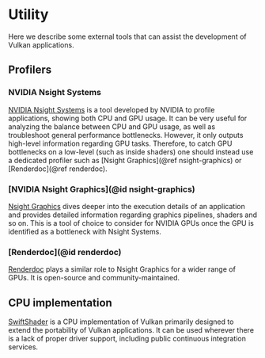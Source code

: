 # Utility

Here we describe some external tools that can assist the development of Vulkan applications.

## Profilers

### NVIDIA Nsight Systems

[NVIDIA Nsight Systems](https://developer.nvidia.com/nsight-systems) is a tool developed by NVIDIA to profile applications, showing both CPU and GPU usage. It can be very useful for analyzing the balance between CPU and GPU usage, as well as troubleshoot general performance bottlenecks. However, it only outputs high-level information regarding GPU tasks. Therefore, to catch GPU bottlenecks on a low-level (such as inside shaders) one should instead use a dedicated profiler such as [Nsight Graphics](@ref nsight-graphics) or [Renderdoc](@ref renderdoc).

### [NVIDIA Nsight Graphics](@id nsight-graphics)

[Nsight Graphics](https://developer.nvidia.com/nsight-graphics) dives deeper into the execution details of an application and provides detailed information regarding graphics pipelines, shaders and so on. This is a tool of choice to consider for NVIDIA GPUs once the GPU is identified as a bottleneck with Nsight Systems.

### [Renderdoc](@id renderdoc)

[Renderdoc](https://renderdoc.org/) plays a similar role to Nsight Graphics for a wider range of GPUs. It is open-source and community-maintained.

## CPU implementation

[SwiftShader](https://github.com/google/swiftshader) is a CPU implementation of Vulkan primarily designed to extend the portability of Vulkan applications. It can be used wherever there is a lack of proper driver support, including public continuous integration services.
